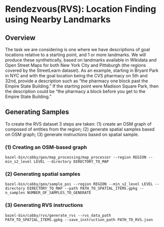 # Rendezvous(RVS): Location Finding using Nearby Landmarks

## Overview
The task we are considering is one where we have descriptions of goal locations relative to a starting point, and 1 or more landmarks. We will produce these synthetically, based on landmarks available in Wikidata and Open Street Maps for both New York City and Pittsburgh (the regions covered by the StreetLearn dataset).  As an example, starting in Bryant Park in NYC and with the goal location being the CVS pharmacy on 5th and 32nd, provide a description such as “the pharmacy one block past the Empire State Building.” If the starting point were Madison Square Park, then the description could be “the pharmacy a block before you get to the Empire State Building.”

## Generating Samples
To create the RVS dataset 3 steps are taken: (1) create an OSM graph of composed of entities from the region; (2) generate spatial samples based on OSM graph; (3) generate instructions based on spatial sample. 

### (1) Creating an OSM-based graph
```
bazel-bin/cabby/geo/map_processing/map_processor --region REGION --min_s2_level LEVEL --directory DIRECTORY_TO_MAP
```
### (2) Generating spatial samples
```
bazel-bin/cabby/geo/sample_poi --region REGION --min_s2_level LEVEL --directory DIRECTORY_TO_MAP --path PATH_TO_SPATIAL_ITEMS.gpkg --n_samples NUMBER_OF_SAMPLES_TO_GENERATE
```

### (3) Generating RVS instructions
```
bazel-bin/cabby/rvs/generate_rvs --rvs_data_path PATH_TO_SPATIAL_ITEMS.gpkg --save_instruction_path PATH_TO_RVS.json 
```



